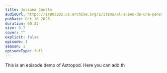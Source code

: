```yaml
---
title: Juliana Cuello
audioUrl: https://ia803202.us.archive.org/1/items/el-sueno-de-una-pension-modlar-16-de-julio/EL%20sue%C3%B1o%20de%20una%20pension%20MODLAR%2016%20DE%20JULIO.mp3
pubDate: Oct 10 2023
duration: 00:32
size: 0.7
cover: ""
explicit: false
episode: 1
season: 1
episodeType: full
---
```

This is an episode demo of Astropod. Here you can add th
